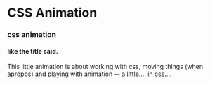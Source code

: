 # CSS Animation
### css animation
#### like the title said.

 This little animation is about working with css, moving things (when apropos)
 and playing with animation -- a little.... in css....

